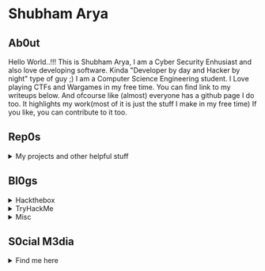 # Shubham Arya

## Ab0ut
Hello World..!!! This is Shubham Arya, I am a Cyber Security Enhusiast and also love developing software.
Kinda "Developer by day and Hacker by night" type of guy ;)
I am a Computer Science Engineering student. I Love playing CTFs and Wargames in my free time.
You can find link to my writeups below.
And ofcourse like (almost) everyone has a github page I do too.
It highlights my work(most of it is just the stuff I make in my free time)
If you like, you can contribute to it too.

## Rep0s
<details>
  <summary>My projects and other helpful stuff</summary>
  <p><a href="https://github.com/mrjoker05/LazyScripts">LazyScripts</a></p>
  <p><a href="https://github.com/mrjoker05/HTB-Recon">HTB-Recon</a></p>
  <p><a href="https://github.com/mrjoker05/Lazy-Share">LazyShare</a></p>
  <p><a href="https://github.com/mrjoker05/New-Feed">New-Feed</a></p>
  <p><a href="https://github.com/mrjoker05/Algos_and_DataStructures">Algos & Data Structures</a></p>
  <p><a href="https://github.com/mrjoker05/Competetive-Programming">Coding</a></p>
  <p><a href="https://github.com/mrjoker05/Learn_Python3">Learn Python3</a></p>
</details>

## Bl0gs
<details>
  <summary>Hackthebox</summary>
  <p><a href="https://medium.com/@mrjoker05/hack-the-box-methodology-bde149ff4251">Hackthebox Methodology</a></p>
  <p><a href="https://medium.com/@mrjoker05/traceback-hackthebox-writeup-1501907a1fc5">TraceBack Hackthebox</a></p>
  <p><a href="https://medium.com/@mrjoker05/traverxec-writeup-hackthebox-75af741fb43a">Traverxec Hackthebox</a></p>
  <p><a href="https://medium.com/@mrjoker05/postman-hackthebox-quick-walkthrough-22a82761a69a">Postman Hackthebox</a></p>
</details>
   
<details>
  <summary>TryHackMe</summary>
  <p><a href="">Coming Soon</a></p>
</details>

<details>
  <summary>Misc</summary>
  <p><a href="https://medium.com/@mrjoker05/hello-world-6439f812355f">Hello World</a></p>
</details>


## S0cial M3dia
<details>
  <summary>Find me here</summary>
  <p><a href="https://medium.com/@mrjoker05">Medium</a></p>
  <p><a href="https://twitter.com/iam_shubhamarya">Twitter</a></p>
  <p><a href="https://www.reddit.com/user/iamnobody_8">Reddit</a></p>
</details>
